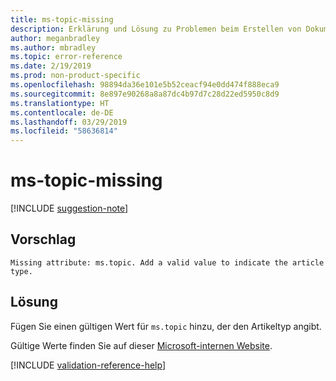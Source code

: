 ```yaml
---
title: ms-topic-missing
description: Erklärung und Lösung zu Problemen beim Erstellen von Dokumentationsartikeln – ms-topic-missing
author: meganbradley
ms.author: mbradley
ms.topic: error-reference
ms.date: 2/19/2019
ms.prod: non-product-specific
ms.openlocfilehash: 98894da36e101e5b52ceacf94e0dd474f888eca9
ms.sourcegitcommit: 8e897e90268a8a87dc4b97d7c28d22ed5950c8d9
ms.translationtype: HT
ms.contentlocale: de-DE
ms.lasthandoff: 03/29/2019
ms.locfileid: "58636814"
---
```

# <a name="ms-topic-missing"></a>ms-topic-missing

[!INCLUDE [suggestion-note](includes/suggestion-note.md)]

## <a name="suggestion"></a>Vorschlag

`Missing attribute: ms.topic. Add a valid value to indicate the article type.`

## <a name="resolution"></a>Lösung

Fügen Sie einen gültigen Wert für `ms.topic` hinzu, der den Artikeltyp angibt.

Gültige Werte finden Sie auf dieser [Microsoft-internen Website](https://docsmetadatatool.azurewebsites.net/allowlists).

<!--make sure to add this file to your includes folder and verify the path-->
[!INCLUDE [validation-reference-help](includes/validation-reference-help.md)]